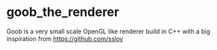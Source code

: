 # goob_the_renderer
Goob is a very small scale OpenGL like renderer build in C++ with a big inspiration from https://github.com/ssloy
